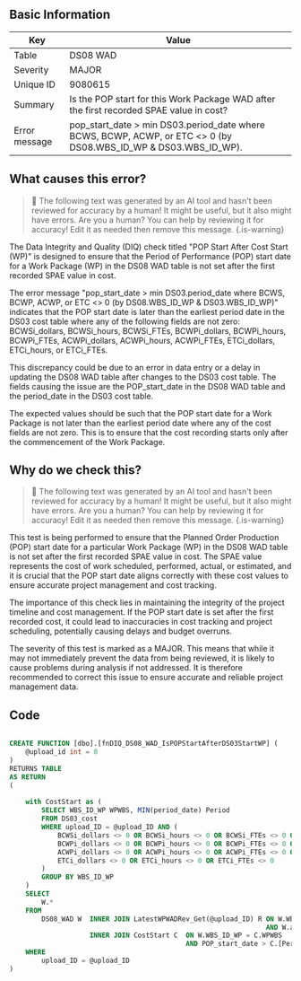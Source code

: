 ## Basic Information
| Key         | Value          |
|-------------|----------------|
| Table       | DS08 WAD |
| Severity    | MAJOR |
| Unique ID   | 9080615   |
| Summary     | Is the POP start for this Work Package WAD after the first recorded SPAE value in cost? |
| Error message | pop_start_date > min DS03.period_date where BCWS, BCWP, ACWP, or ETC <> 0 (by DS08.WBS_ID_WP & DS03.WBS_ID_WP). |

## What causes this error?

> :robot: The following text was generated by an AI tool and hasn't been reviewed for accuracy by a human! It might be useful, but it also might have errors. Are you a human? You can help by reviewing it for accuracy! Edit it as needed then remove this message.
{.is-warning}

The Data Integrity and Quality (DIQ) check titled "POP Start After Cost Start (WP)" is designed to ensure that the Period of Performance (POP) start date for a Work Package (WP) in the DS08 WAD table is not set after the first recorded SPAE value in cost. 

The error message "pop_start_date > min DS03.period_date where BCWS, BCWP, ACWP, or ETC <> 0 (by DS08.WBS_ID_WP & DS03.WBS_ID_WP)" indicates that the POP start date is later than the earliest period date in the DS03 cost table where any of the following fields are not zero: BCWSi_dollars, BCWSi_hours, BCWSi_FTEs, BCWPi_dollars, BCWPi_hours, BCWPi_FTEs, ACWPi_dollars, ACWPi_hours, ACWPi_FTEs, ETCi_dollars, ETCi_hours, or ETCi_FTEs. 

This discrepancy could be due to an error in data entry or a delay in updating the DS08 WAD table after changes to the DS03 cost table. The fields causing the issue are the POP_start_date in the DS08 WAD table and the period_date in the DS03 cost table. 

The expected values should be such that the POP start date for a Work Package is not later than the earliest period date where any of the cost fields are not zero. This is to ensure that the cost recording starts only after the commencement of the Work Package.
## Why do we check this?

> :robot: The following text was generated by an AI tool and hasn't been reviewed for accuracy by a human! It might be useful, but it also might have errors. Are you a human? You can help by reviewing it for accuracy! Edit it as needed then remove this message.
{.is-warning}

This test is being performed to ensure that the Planned Order Production (POP) start date for a particular Work Package (WP) in the DS08 WAD table is not set after the first recorded SPAE value in cost. The SPAE value represents the cost of work scheduled, performed, actual, or estimated, and it is crucial that the POP start date aligns correctly with these cost values to ensure accurate project management and cost tracking.

The importance of this check lies in maintaining the integrity of the project timeline and cost management. If the POP start date is set after the first recorded cost, it could lead to inaccuracies in cost tracking and project scheduling, potentially causing delays and budget overruns. 

The severity of this test is marked as a MAJOR. This means that while it may not immediately prevent the data from being reviewed, it is likely to cause problems during analysis if not addressed. It is therefore recommended to correct this issue to ensure accurate and reliable project management data.
## Code

```sql

CREATE FUNCTION [dbo].[fnDIQ_DS08_WAD_IsPOPStartAfterDS03StartWP] (
	@upload_id int = 0
)
RETURNS TABLE
AS RETURN
(
	
	with CostStart as (
		SELECT WBS_ID_WP WPWBS, MIN(period_date) Period
		FROM DS03_cost
		WHERE upload_ID = @upload_ID AND (
			BCWSi_dollars <> 0 OR BCWSi_hours <> 0 OR BCWSi_FTEs <> 0 OR
			BCWPi_dollars <> 0 OR BCWPi_hours <> 0 OR BCWPi_FTEs <> 0 OR
			ACWPi_dollars <> 0 OR ACWPi_hours <> 0 OR ACWPi_FTEs <> 0 OR
			ETCi_dollars <> 0 OR ETCi_hours <> 0 OR ETCi_FTEs <> 0
		)
		GROUP BY WBS_ID_WP
	)
	SELECT 
		W.*
	FROM 
		DS08_WAD W 	INNER JOIN LatestWPWADRev_Get(@upload_ID) R ON W.WBS_ID_WP = R.WBS_ID_WP 
																AND W.auth_PM_date = R.PMAuth
					INNER JOIN CostStart C 	ON W.WBS_ID_WP = C.WPWBS 
											AND POP_start_date > C.[Period]
	WHERE 
		upload_ID = @upload_ID
)
```
